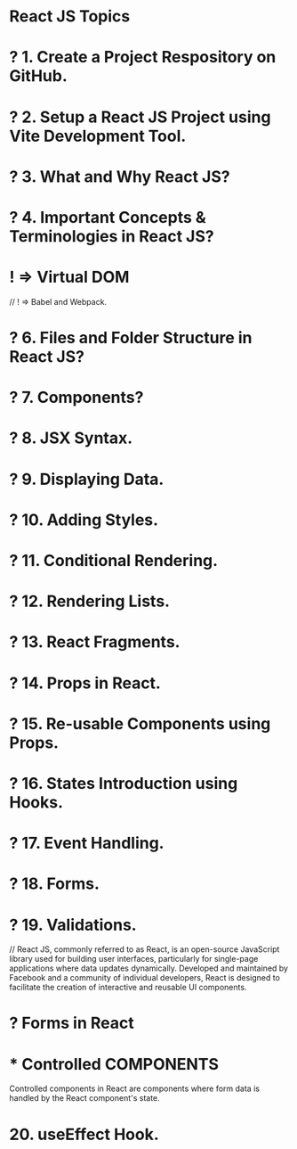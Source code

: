# React JS Topics

# ? 1. Create a Project Respository on GitHub.

# ? 2. Setup a React JS Project using Vite Development Tool.

# ? 3. What and Why React JS?

# ? 4. Important Concepts & Terminologies in React JS?

# ! => Virtual DOM

// ! => Babel and Webpack.

# ? 6. Files and Folder Structure in React JS?

# ? 7. Components?

# ? 8. JSX Syntax.

# ? 9. Displaying Data.

# ? 10. Adding Styles.

# ? 11. Conditional Rendering.

# ? 12. Rendering Lists.

# ? 13. React Fragments.

# ? 14. Props in React.

# ? 15. Re-usable Components using Props.

# ? 16. States Introduction using Hooks.

# ? 17. Event Handling.

# ? 18. Forms.

# ? 19. Validations.

// React JS, commonly referred to as React, is an open-source JavaScript library used for building user interfaces, particularly for single-page applications where data updates dynamically. Developed and maintained by Facebook and a community of individual developers, React is designed to facilitate the creation of interactive and reusable UI components.

<!-- 1. Single Page Application (SAP) -->
<!-- 2. Component-based Architecture -->
<!-- 3. JavaScript Syntax Extension (JSX) -->
<!-- 4. Virtual DOM and Real DOM -->
<!-- 5. State Management -->
<!-- 6. Undirectional Flow of code -->

# ? Forms in React

# \* Controlled COMPONENTS

Controlled components in React are components where form data is handled by the React component's state.

# 20. useEffect Hook.


<!-- Component Lifecycle in React -->
<!-- useEffect -->
<!-- useContext -->
<!-- HOC -->